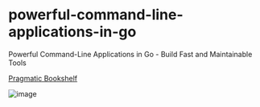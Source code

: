 # powerful-command-line-applications-in-go
Powerful Command-Line Applications in Go - Build Fast and Maintainable Tools

[Pragmatic Bookshelf](https://pragmaticbookshelf.org/titles/rggo/powerful-command-line-applications-in-go/)

![image](https://user-images.githubusercontent.com/57561531/205630821-5cdf1d8c-6490-4911-9a8a-07ba8bf88406.png)
